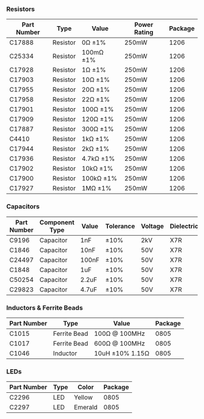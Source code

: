 ### Resistors
| Part Number | Type     | Value     | Power Rating | Package |
|-------------|----------|-----------|---------------|---------|
| C17888      | Resistor | 0Ω ±1%    | 250mW         | 1206    |
| C25334      | Resistor | 100mΩ ±1% | 250mW         | 1206    |
| C17928      | Resistor | 1Ω ±1%    | 250mW         | 1206    |
| C17903      | Resistor | 10Ω ±1%   | 250mW         | 1206    |
| C17955      | Resistor | 20Ω ±1%   | 250mW         | 1206    |
| C17958      | Resistor | 22Ω ±1%   | 250mW         | 1206    |
| C17901      | Resistor | 100Ω ±1%  | 250mW         | 1206    |
| C17909      | Resistor | 120Ω ±1%  | 250mW         | 1206    |
| C17887      | Resistor | 300Ω ±1%  | 250mW         | 1206    |
| C4410       | Resistor | 1kΩ ±1%   | 250mW         | 1206    |
| C17944      | Resistor | 2kΩ ±1%   | 250mW         | 1206    |
| C17936      | Resistor | 4.7kΩ ±1% | 250mW         | 1206    |
| C17902      | Resistor | 10kΩ ±1%  | 250mW         | 1206    |
| C17900      | Resistor | 100kΩ ±1% | 250mW         | 1206    |
| C17927      | Resistor | 1MΩ ±1%   | 250mW         | 1206    |





### Capacitors
| Part Number | Component Type | Value  | Tolerance | Voltage | Dielectric | Package |
|-------------|----------------|--------|-----------|---------|------------|---------|
| C9196       | Capacitor      | 1nF    | ±10%      | 2kV     | X7R        | 1206    |
| C1846       | Capacitor      | 10nF   | ±10%      | 50V     | X7R        | 1206    |
| C24497      | Capacitor      | 100nF  | ±10%      | 50V     | X7R        | 1206    |
| C1848       | Capacitor      | 1uF    | ±10%      | 50V     | X7R        | 1206    |
| C50254      | Capacitor      | 2.2uF  | ±10%      | 50V     | X7R        | 1206    |
| C29823      | Capacitor      | 4.7uF  | ±10%      | 50V     | X7R        | 1206    |



### Inductors & Ferrite Beads
| Part Number | Type | Value | Package |
|-------------|------|--------|---------|
| C1015   | Ferrite Bead | 100Ω @ 100MHz | 0805 |
| C1017   | Ferrite Bead | 600Ω @ 100MHz | 0805 |
| C1046   | Inductor | 10uH ±10% 1.15Ω | 0805 |


### LEDs
| Part Number | Type | Color | Package |
|-------------|------|-------|---------|
| C2296   | LED | Yellow | 0805 |
| C2297   | LED | Emerald | 0805 |

